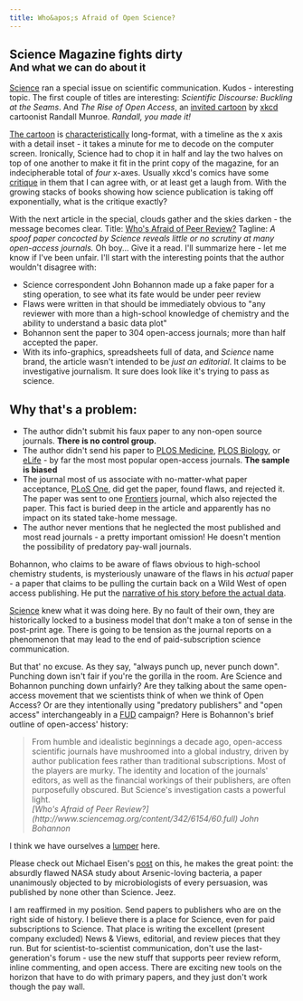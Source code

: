 ```yaml
---
title: Who&apos;s Afraid of Open Science?
---
```


## Science Magazine fights dirty  <br/><small>And what we can do about it</small><br/>

[Science](http://www.sciencemag.org) ran a special issue on scientific communication.  Kudos - interesting topic.  The first couple of titles are interesting: _Scientific Discourse: Buckling at the Seams_.  And _The Rise of Open Access_, an [invited cartoon][1] by [xkcd](http://www.xkcd.com) cartoonist Randall Munroe.  *Randall, you made it!*

[The cartoon](http://www.sciencemag.org/site/special/scicomm/infographic.jpg) is [characteristically][2] long-format, with a timeline as the x axis with a detail inset - it takes a minute for me to decode on the computer screen. Ironically, Science had to chop it in half and lay the two halves on top of one another to make it fit in the print copy of the magazine, for an indecipherable total of *four* x-axes.   Usually xkcd's comics have some [critique](http://xkcd.com/1273/) in them that I can agree with, or at least get a laugh from.  With the growing stacks of books showing how science publication is taking off exponentially, what is the critique exactly?

With the next article in the special, clouds gather and the skies darken - the message becomes clear.  Title: [Who's Afraid of Peer Review?][4]  Tagline: *A spoof paper concocted by Science reveals little or no scrutiny at many open-access journals.*  Oh boy... Give it a read.  I'll summarize here - let me know if I've been unfair.  I'll start with the interesting points that the author wouldn't disagree with:

* Science correspondent John Bohannon made up a fake paper for a sting operation, to see what its fate would be under peer review
* Flaws were written in that should be immediately obvious to "any reviewer with more than a high-school knowledge of chemistry and the ability to understand a basic data plot"
* Bohannon sent the paper to 304 open-access journals; more than half accepted the paper.
* With its info-graphics, spreadsheets full of data, and *Science* name brand, the article wasn't intended to be *just an editorial*. It claims to be investigative journalism. It sure does look like it's trying to pass as science.

## Why that&apos;s a problem:

* The author didn't submit his faux paper to any non-open source journals.  **There is no control group.**
* The author didn't send his paper to [PLOS Medicine](http://www.plosmedicine.org), [PLOS Biology](http://www.plosbiology.org), or [eLife](http://www.elifesciences.org) - by far the most most popular open-access journals. **The sample is biased**
* The journal most of us associate with no-matter-what paper acceptance, [PLoS One](http://www.plosone.org), did get the paper, found flaws, and rejected it.  The paper was sent to one [Frontiers](http://www.frontiersin.org) journal, which also rejected the paper. This fact is buried deep in the article and apparently has no impact on its stated take-home message.
* The author never mentions that he neglected the most published and most read journals - a pretty important omission!  He doesn't mention the possibility of predatory pay-wall journals.

Bohannon, who claims to be aware of flaws obvious to high-school chemistry students, is mysteriously unaware of the flaws in his *actual* paper - a paper that claims to be pulling the curtain back on a Wild West of open access publishing. He put the [narrative of his story before the actual data](http://www.nature.com/nmeth/journal/v10/n11/full/nmeth.2699.html).

[Science](http://www.sciencemag.org) knew what it was doing here.  By no fault of their own, they are historically locked to a business model that don't make a ton of sense in the post-print age.  There is going to be tension as the journal reports on a phenomenon that may lead to the end of paid-subscription science communication.

But that&apos; no excuse. As they say, &quot;always punch up, never punch down&quot;.  Punching down isn't fair if you're the gorilla in the room. Are Science and Bohannon punching down unfairly?  Are they talking about the same open-access movement that we scientists think of when we think of Open Access? Or are they intentionally using "predatory publishers" and "open access" interchangeably in a [FUD](http://en.wikipedia.org/wiki/Fear,_uncertainty_and_doubt) campaign? Here is Bohannon&apos;s brief outline of open-access' history:

<blockquote>
  From humble and idealistic beginnings a decade ago, open-access scientific journals have mushroomed into a global industry, driven by author publication fees rather than traditional subscriptions. Most of the players are murky. The identity and location of the journals' editors, as well as the financial workings of their publishers, are often purposefully obscured. But Science's investigation casts a powerful light.
  <footer>
    <cite>[Who&apos;s Afraid of Peer Review?](http://www.sciencemag.org/content/342/6154/60.full) John Bohannon </cite>
  </footer>
</blockquote>

I think we have ourselves a [lumper](http://en.wikipedia.org/wiki/Lumpers_and_splitters) here.

Please check out Michael Eisen's [post][5] on this, he makes the great point: the absurdly flawed NASA study about Arsenic-loving bacteria, a paper unanimously objected to by microbiologists of every persuasion, was published by none other than Science. Jeez.

I am reaffirmed in my position. Send papers to publishers who are on the right side of history. I believe there is a place for Science, even for paid subscriptions to Science. That place is writing the excellent (present company excluded) News & Views, editorial, and review pieces that they run. But for scientist-to-scientist communication, don&apos;t use the last-generation&apos;s forum - use the new stuff that supports peer review reform, inline commenting, and open access. There are exciting new tools on the horizon that have to do with primary papers, and they just don&apos;t work though the pay wall.

[1]: http://www.sciencemag.org/content/342/6154/58.full
[2]: http://xkcd.com/1110/
[3]: http://www.sciencemag.org/site/special/scicomm/infographic.jpg
[4]: http://www.sciencemag.org/content/342/6154/60.full
[5]: http://www.michaeleisen.org/blog/?p=1439



